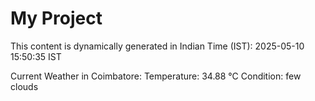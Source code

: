 # My Project

This content is dynamically generated in Indian Time (IST): 2025-05-10 15:50:35 IST


Current Weather in Coimbatore:
Temperature: 34.88 °C
Condition: few clouds
